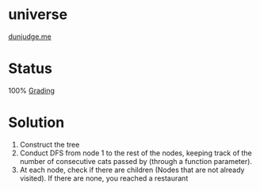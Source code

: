 # universe
[dunjudge.me](https://dunjudge.me/analysis/problems/1447/)

# Status
100% [Grading](https://dunjudge.me/analysis/submissions/722609/)

# Solution
1. Construct the tree
2. Conduct DFS from node 1 to the rest of the nodes, keeping track of the number of consecutive cats passed by (through a function parameter).
3. At each node, check if there are children (Nodes that are not already visited). If there are none, you reached a restaurant

